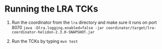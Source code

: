 # Running the LRA TCKs

1. Run the coordinator from the `lra` directory and make sure it runs on port 8070
```java -Dlra.logging.enabled=false -jar coordinator/target/lra-coordinator-helidon-2.3.0-SNAPSHOT.jar```

4. Run the TCKs by typing ```mvn test```